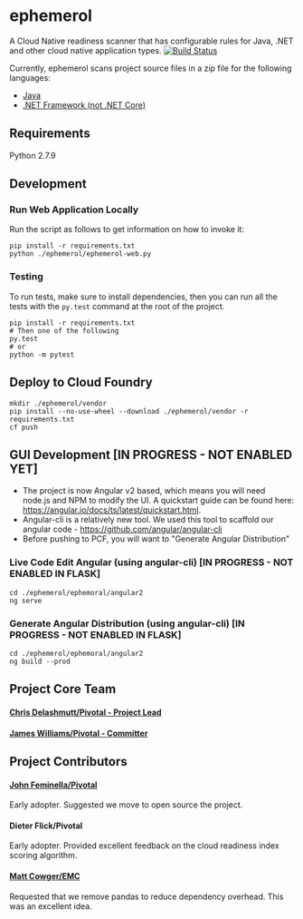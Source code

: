 # ephemerol
A Cloud Native readiness scanner that has configurable rules for Java, .NET and other cloud native application types.
[![Build Status](https://travis-ci.org/Pivotal-Field-Engineering/ephemerol.png?branch=master)](https://travis-ci.org/Pivotal-Field-Engineering/ephemerol)

Currently, ephemerol scans project source files in a zip file for the following languages:
* [Java](docs/Java.MD)
* [.NET Framework (not .NET Core)](docs/DotNet.MD)

## Requirements
Python 2.7.9

## Development
### Run Web Application Locally
Run the script as follows to get information on how to invoke it:
```
pip install -r requirements.txt
python ./ephemerol/ephemerol-web.py
```

### Testing
To run tests, make sure to install dependencies, then you can run all the tests with the `py.test` command at the root of the project.
```
pip install -r requirements.txt
# Then one of the following
py.test
# or
python -m pytest
```

## Deploy to Cloud Foundry
```
mkdir ./ephemerol/vendor
pip install --no-use-wheel --download ./ephemerol/vendor -r requirements.txt
cf push
```

## GUI Development [IN PROGRESS - NOT ENABLED YET]
* The project is now Angular v2 based, which means you will need node.js and NPM to modify the UI. A quickstart guide can be found here: https://angular.io/docs/ts/latest/quickstart.html.
* Angular-cli is a relatively new tool. We used this tool to scaffold our angular code - https://github.com/angular/angular-cli
* Before pushing to PCF, you will want to "Generate Angular Distribution"

### Live Code Edit Angular (using angular-cli) [IN PROGRESS - NOT ENABLED IN FLASK]
```
cd ./ephemerol/ephemoral/angular2
ng serve
```

### Generate Angular Distribution (using angular-cli) [IN PROGRESS - NOT ENABLED IN FLASK]
```
cd ./ephemerol/ephemoral/angular2
ng build --prod
```

## Project Core Team
#### [Chris Delashmutt/Pivotal - Project Lead](https://github.com/cdelashmutt-pivotal)
#### [James Williams/Pivotal - Committer](https://github.com/jwilliams-pivotal)

## Project Contributors
#### [John Feminella/Pivotal](https://github.com/fj)
Early adopter. Suggested we move to open source the project.

#### Dieter Flick/Pivotal
Early adopter. Provided excellent feedback on the cloud readiness index scoring algorithm.

#### [Matt Cowger/EMC](https://github.com/mcowger)
Requested that we remove pandas to reduce dependency overhead. This was an excellent idea.

